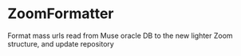 # ZoomFormatter
Format mass urls read from Muse oracle DB to the new lighter Zoom structure, and update repository
